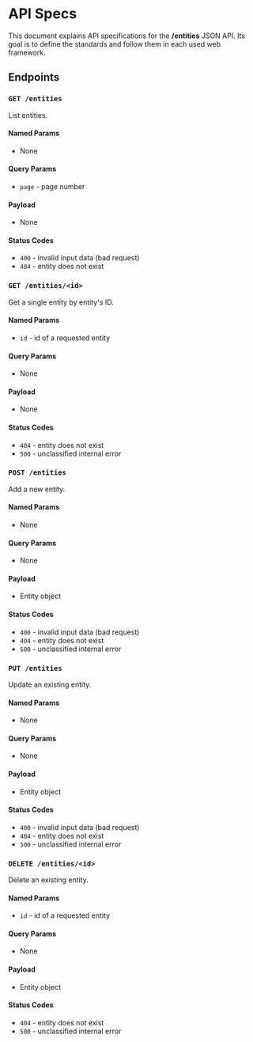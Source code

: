 # API Specs

This document explains API specifications for the **/entities** JSON API. Its goal is to define the standards and follow them in each used web framework.

## Endpoints

### `GET /entities`

List entities.

#### Named Params

- None

#### Query Params

- `page` - page number

#### Payload

- None

#### Status Codes

- `400` - invalid input data (bad request)
- `404` - entity does not exist

### `GET /entities/<id>`

Get a single entity by entity's ID.

#### Named Params

- `id` - id of a requested entity

#### Query Params

- None

#### Payload

- None

#### Status Codes

- `404` - entity does not exist
- `500` - unclassified internal error

### `POST /entities`

Add a new entity.

#### Named Params

- None

#### Query Params

- None

#### Payload

- Entity object

#### Status Codes

- `400` - invalid input data (bad request)
- `404` - entity does not exist
- `500` - unclassified internal error

### `PUT /entities`

Update an existing entity.

#### Named Params

- None

#### Query Params

- None

#### Payload

- Entity object

#### Status Codes

- `400` - invalid input data (bad request)
- `404` - entity does not exist
- `500` - unclassified internal error

### `DELETE /entities/<id>`

Delete an existing entity.

#### Named Params

- `id` - id of a requested entity

#### Query Params

- None

#### Payload

- Entity object

#### Status Codes

- `404` - entity does not exist
- `500` - unclassified internal error
